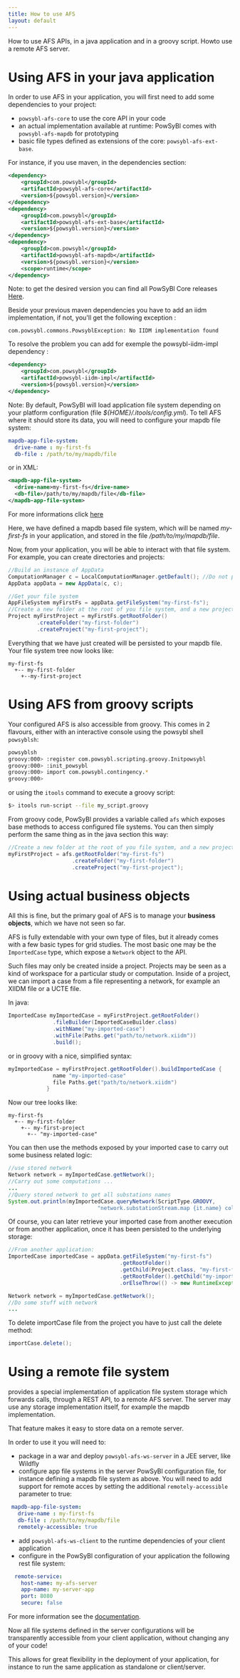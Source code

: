 ```yaml
---
title: How to use AFS
layout: default
---
```



How to use AFS APIs, in a java application and in a groovy script. Howto use a remote AFS server.

# Using AFS in your java application

In order to use AFS in your application, you will first need to add some dependencies to your project:
 - `powsybl-afs-core` to use the core API in your code
 - an actual implementation available at runtime: PowSyBl comes with `powsybl-afs-mapdb` for prototyping
 - basic file types defined as extensions of the core: `powsybl-afs-ext-base`.
 
For instance, if you use maven, in the dependencies section:
```xml
<dependency>
    <groupId>com.powsybl</groupId>
    <artifactId>powsybl-afs-core</artifactId>
    <version>${powsybl.version}</version>
</dependency>
<dependency>
    <groupId>com.powsybl</groupId>
    <artifactId>powsybl-afs-ext-base</artifactId>
    <version>${powsybl.version}</version>
</dependency>
<dependency>
    <groupId>com.powsybl</groupId>
    <artifactId>powsybl-afs-mapdb</artifactId>
    <version>${powsybl.version}</version>
    <scope>runtime</scope>
</dependency>
```

Note: to get the desired version  you can find all PowSyBl Core releases [Here](https://github.com/powsybl/powsybl-core/releases).

Beside your previous maven dependencies you have to add an iidm implementation, if not, you'll
get the following exception : 
```
com.powsybl.commons.PowsyblException: No IIDM implementation found
```
To resolve the problem you can add for exemple the powsybl-iidm-impl dependency :
```xml
<dependency>
    <groupId>com.powsybl</groupId>
    <artifactId>powsybl-iidm-impl</artifactId>
    <version>${powsybl.version}</version>
</dependency>
```
Note: 
By default, PowSyBl will load application file system depending on your platform configuration (file *${HOME}/.itools/config.yml*). To tell AFS where it should store its data, you will need to configure your mapdb file system:
```yml
mapdb-app-file-system:
  drive-name : my-first-fs
  db-file : /path/to/my/mapdb/file
```
or in XML:
```xml
<mapdb-app-file-system>
  <drive-name>my-first-fs</drive-name>
  <db-file>/path/to/my/mapdb/file</db-file>
</mapdb-app-file-system>
```
For more informations click [here](../../configuration/modules/mapdb-app-file-system.md)

Here, we have defined a mapdb based file system, which will be named *my-first-fs* in your application, and stored in the file */path/to/my/mapdb/file*.

Now, from your application, you will be able to interact with that file system. For example, you can create directories and projects:
```java
//Build an instance of AppData
ComputationManager c = LocalComputationManager.getDefault(); //Do not pay attention to this part
AppData appData = new AppData(c, c);

//Get your file system
AppFileSystem myFirstFs = appData.getFileSystem("my-first-fs");
//Create a new folder at the root of you file system, and a new project in that folder.
Project myFirstProject = myFirstFs.getRootFolder()
         .createFolder("my-first-folder")
         .createProject("my-first-project");
```

Everything that we have just created will be persisted to your mapdb file. Your file system tree now looks like:
```
my-first-fs
  +-- my-first-folder
    +--my-first-project
```

# Using AFS from groovy scripts

Your configured AFS is also accessible from groovy. This comes in 2 flavours, either with an interactive console using the powsybl shell `powsyblsh`:
```bash
powsyblsh
groovy:000> :register com.powsybl.scripting.groovy.Initpowsybl
groovy:000> :init_powsybl
groovy:000> import com.powsybl.contingency.*
groovy:000>
```

or using the `itools` command to execute a groovy script:
```bash
$> itools run-script --file my_script.groovy
```

From groovy code, PowSyBl provides a variable called `afs` which exposes base methods to access configured file systems. You can then simply perform the same thing as in the java section this way:
```groovy
//Create a new folder at the root of you file system, and a new project in that folder.
myFirstProject = afs.getRootFolder("my-first-fs")
                    .createFolder("my-first-folder")
                    .createProject("my-first-project");
```


# Using actual business objects

All this is fine, but the primary goal of AFS is to manage your **business objects**, which we have not seen so far.

AFS is fully extendable with your own type of files, but it already comes with a few basic types for grid studies. The most basic one may be the `ImportedCase` type, which expose a `Network` object to the API.

Such files may only be created inside a project. Projects may be seen as a kind of workspace for a particular study or computation. Inside of a project, we can import a case from a file representing a network, for example an XIIDM file or a UCTE file.

In java:
```java
ImportedCase myImportedCase = myFirstProject.getRootFolder()
              .fileBuilder(ImportedCaseBuilder.class)
              .withName("my-imported-case")
              .withFile(Paths.get("path/to/network.xiidm"))
              .build();
```

or in groovy with a nice, simplified syntax:
```groovy
myImportedCase = myFirstProject.getRootFolder().buildImportedCase {
              name "my-imported-case"
              file Paths.get("path/to/network.xiidm")
            }
```

Now our tree looks like:
```
my-first-fs
  +-- my-first-folder
    +-- my-first-project
      +-- "my-imported-case"
```

You can then use the methods exposed by your imported case to carry out some business related logic:

```java
//use stored network
Network network = myImportedCase.getNetwork();
//Carry out some computations ...
...
//Query stored network to get all substations names
System.out.println(myImportedCase.queryNetwork(ScriptType.GROOVY,
                            "network.substationStream.map {it.name} collect()"))
```

Of course, you can later retrieve your imported case from another execution or from another application, once it has been persisted to the underlying storage:
```java
//From another application:
ImportedCase importedCase = appData.getFileSystem("my-first-fs")
                                   .getRootFolder()
                                   .getChild(Project.class, "my-first-folder/my-first-project").get()
                                   .getRootFolder().getChild("my-imported-case")
                                   .orElseThrow(() -> new RuntimeException("Not found"));

Network network = myImportedCase.getNetwork();
//Do some stuff with network
...
```

To delete importCase file from the project  you have to just call the delete method:
```java
importCase.delete();
```

# Using a remote file system

 provides a special implementation of application file system storage which forwards calls, through a REST API, to a remote AFS server. The server may use any storage implementation itself, for example the mapdb implementation.

That feature makes it easy to store data on a remote server.

In order to use it you will need to:
 - package in a war and deploy `powsybl-afs-ws-server` in a JEE server, like Wildfly
 - configure app file systems in the server PowSyBl configuration file, for instance defining a mapdb file system as above. You will need to add support for remote acces by setting the additional `remotely-accessible` parameter to true:
 ```yml
  mapdb-app-file-system:
    drive-name : my-first-fs
    db-file : /path/to/my/mapdb/file
    remotely-accessible: true
 ```
 - add `powsybl-afs-ws-client` to the runtime dependencies of your client application
 - configure in the PowSyBl configuration of your application the following rest file system:
```yml
  remote-service:
    host-name: my-afs-server
    app-name: my-server-app
    port: 8080
    secure: false
```
For more information see the [documentation]().

Now all file systems defined in the server configurations will be transparently accessible from your client application, without changing any of your code!

This allows for great flexibility in the deployment of your application, for instance to run the same application as standalone or client/server.






